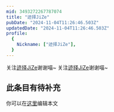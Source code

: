 ```yaml
---
mid: 3493272267787074
title: "迹择JiZe"
pubDate: "2024-11-04T11:26:46.503Z"
updatedDate: "2024-11-04T11:26:46.503Z"
profile:
  {
    Nickname: ["迹择JiZe"],
  }
---
```


关注[迹择JiZe](https://space.bilibili.com/3493272267787074)谢谢喵~ 关注[迹择JiZe](https://space.bilibili.com/3493272267787074)谢谢喵~

## 此条目有待补充
你可以在[这里](https://github.com/Yuhanawa/VTuber.ICU/edit/master/src/content/v/迹择JiZe/index.md)编辑本文
